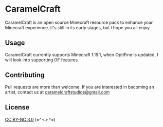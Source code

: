 # CaramelCraft

CaramelCraft is an open source Minecraft resource pack to enhance your Minecraft experience. It's still in its early stages, but I hope you all enjoy.


## Usage

CaramelCraft currently supports Minecraft 1.15.1, when OptiFine is updated, I will look into supporting OF features.

## Contributing

Pull requests are more than welcome. If you are interested in becoming an artist, contact us at caramelcraftstudios@gmail.com

## License

[CC BY-NC 3.0](https://creativecommons.org/licenses/by-nc/3.0/)  (=^･ω･^=)
